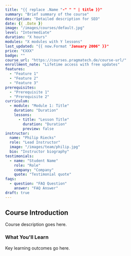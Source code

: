 ```yaml
---
title: "{{ replace .Name "-" " " | title }}"
summary: "Brief summary of the course"
description: "Detailed description for SEO"
date: {{ .Date }}
image: "/images/courses/default.jpg"
level: "Intermediate"
duration: "X hours"
modules: "X modules with Y lessons"
last_updated: "{{ now.Format "January 2006" }}"
price: "€XXX"
badge: ""
course_url: "https://courses.pragmatech.de/course-url/"
enrollment_note: "Lifetime access with free updates"
features:
  - "Feature 1"
  - "Feature 2"
  - "Feature 3"
prerequisites:
  - "Prerequisite 1"
  - "Prerequisite 2"
curriculum:
  - module: "Module 1: Title"
    duration: "Duration"
    lessons:
      - title: "Lesson Title"
        duration: "Duration"
        preview: false
instructor:
  name: "Philip Riecks"
  role: "Lead Instructor"
  image: "/images/team/philip.jpg"
  bio: "Instructor biography"
testimonials:
  - name: "Student Name"
    role: "Role"
    company: "Company"
    quote: "Testimonial quote"
faqs:
  - question: "FAQ Question"
    answer: "FAQ Answer"
draft: true
---
```


## Course Introduction

Course description goes here.

### What You'll Learn

Key learning outcomes go here.